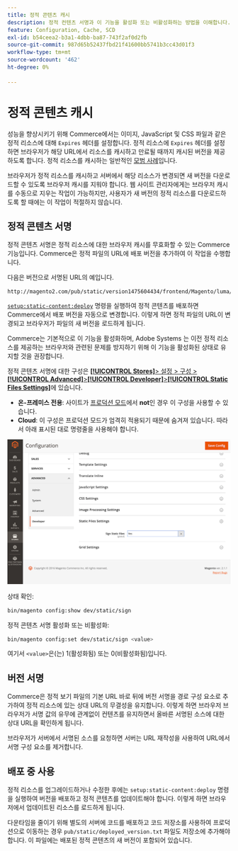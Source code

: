 ```yaml
---
title: 정적 콘텐츠 캐시
description: 정적 컨텐츠 서명과 이 기능을 활성화 또는 비활성화하는 방법을 이해합니다.
feature: Configuration, Cache, SCD
exl-id: b54ceea2-b3a1-4dbb-ba87-743f2af0d2fb
source-git-commit: 987d65b52437fbd21f41600bb5741b3cc43d01f3
workflow-type: tm+mt
source-wordcount: '462'
ht-degree: 0%

---
```


# 정적 콘텐츠 캐시

성능을 향상시키기 위해 Commerce에서는 이미지, JavaScript 및 CSS 파일과 같은 정적 리소스에 대해 `Expires` 헤더를 설정합니다.
정적 리소스에 `Expires` 헤더를 설정하면 브라우저가 해당 URL에서 리소스를 캐시하고 만료될 때까지 캐시된 버전을 제공하도록 합니다.
정적 리소스를 캐시하는 일반적인 [모범 사례](https://developer.yahoo.com/performance/rules.html#expires=)입니다.

브라우저가 정적 리소스를 캐시하고 서버에서 해당 리소스가 변경되면 새 버전을 다운로드할 수 있도록 브라우저 캐시를 지워야 합니다.
웹 사이트 관리자에게는 브라우저 캐시를 수동으로 지우는 작업이 가능하지만, 사용자가 새 버전의 정적 리소스를 다운로드하도록 할 때에는 이 작업이 적절하지 않습니다.

## 정적 콘텐츠 서명

정적 콘텐츠 서명은 정적 리소스에 대한 브라우저 캐시를 무효화할 수 있는 Commerce 기능입니다.
Commerce은 정적 파일의 URL에 배포 버전을 추가하여 이 작업을 수행합니다.

다음은 버전으로 서명된 URL의 예입니다.

```
http://magento2.com/pub/static/version1475604434/frontend/Magento/luma/en_US/images/logo.svg
```

[`setup:static-content:deploy`](../cli/static-view-file-deployment.md) 명령을 실행하여 정적 콘텐츠를 배포하면 Commerce에서 배포 버전을 자동으로 변경합니다.
이렇게 하면 정적 파일의 URL이 변경되고 브라우저가 파일의 새 버전을 로드하게 됩니다.

Commerce는 기본적으로 이 기능을 활성화하며, Adobe Systems 는 이전 정적 리소스를 제공하는 브라우저와 관련된 문제를 방지하기 위해 이 기능을 활성화된 상태로 유지할 것을 권장합니다.

정적 콘텐츠 서명에 대한 구성은 [**[!UICONTROL Stores]**> 설정 > 구성 >**[!UICONTROL Advanced]**>**[!UICONTROL Developer]**>**[!UICONTROL Static Files Settings]**](https://experienceleague.adobe.com/ko/docs/commerce-admin/systems/tools/developer-tools#static-file-signatures)에 있습니다.

- **온-프레미스 전용**: 사이트가 [프로덕션 모드](https://experienceleague.adobe.com/docs/commerce-operations/configuration-guide/setup/application-modes.html?lang=ko#production-mode)에서 **not**&#x200B;인 경우 이 구성을 사용할 수 있습니다.
- **Cloud**: 이 구성은 프로덕션 모드가 엄격히 적용되기 때문에 숨겨져 있습니다. 따라서 아래 표시된 대로 명령줄을 사용해야 합니다.

![정적 파일 설정](../../assets/configuration/static-files-settings.png)

상태 확인:

```bash
bin/magento config:show dev/static/sign
```

정적 콘텐츠 서명 활성화 또는 비활성화:

```bash
bin/magento config:set dev/static/sign <value>
```

여기서 `<value>`은(는) 1(활성화됨) 또는 0(비활성화됨)입니다.

## 버전 서명

Commerce은 정적 보기 파일의 기본 URL 바로 뒤에 버전 서명을 경로 구성 요소로 추가하여 정적 리소스에 있는 상대 URL의 무결성을 유지합니다.
이렇게 하면 브라우저 브라우저가 서명 값의 유무에 관계없이 컨텐츠를 유지하면서 올바른 서명된 소스에 대한 상대 URL을 확인하게 됩니다.

브라우저가 서버에서 서명된 소스를 요청하면 서버는 URL 재작성을 사용하여 URL에서 서명 구성 요소를 제거합니다.

## 배포 중 사용

정적 리소스를 업그레이드하거나 수정한 후에는 `setup:static-content:deploy` 명령을 실행하여 버전을 배포하고 정적 콘텐츠를 업데이트해야 합니다. 이렇게 하면 브라우저에서 업데이트된 리소스를 로드하게 됩니다.

다운타임을 줄이기 위해 별도의 서버에 코드를 배포하고 코드 저장소를 사용하여 프로덕션으로 이동하는 경우 `pub/static/deployed_version.txt` 파일도 저장소에 추가해야 합니다.
이 파일에는 배포된 정적 콘텐츠의 새 버전이 포함되어 있습니다.
